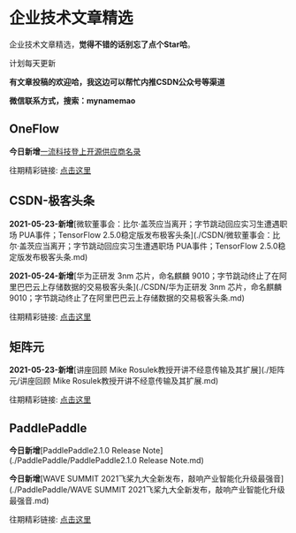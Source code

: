 # 企业技术文章精选

企业技术文章精选，**觉得不错的话别忘了点个Star哈**。

计划每天更新

**有文章投稿的欢迎哈，我这边可以帮忙内推CSDN公众号等渠道**

**微信联系方式，搜索：mynamemao**

## OneFlow

**今日新增**[一流科技登上开源供应商名录](./OneFlow/一流科技登上开源供应商名录.md)

往期精彩链接: [点击这里](./OneFlow)

## CSDN-极客头条

**2021-05-23-新增**[微软董事会：比尔·盖茨应当离开；字节跳动回应实习生遭遇职场 PUA事件；TensorFlow 2.5.0稳定版发布极客头条](./CSDN/微软董事会：比尔·盖茨应当离开；字节跳动回应实习生遭遇职场 PUA事件；TensorFlow 2.5.0稳定版发布极客头条.md)

**2021-05-24-新增**[华为正研发 3nm 芯片，命名麒麟 9010；字节跳动终止了在阿里巴巴云上存储数据的交易极客头条](./CSDN/华为正研发 3nm 芯片，命名麒麟 9010；字节跳动终止了在阿里巴巴云上存储数据的交易极客头条.md)

往期精彩链接: [点击这里](./CSDN)

## 矩阵元

**2021-05-23-新增**[讲座回顾  Mike Rosulek教授开讲不经意传输及其扩展](./矩阵元/讲座回顾  Mike Rosulek教授开讲不经意传输及其扩展.md)

往期精彩链接: [点击这里](./矩阵元)

## PaddlePaddle

**今日新增**[PaddlePaddle2.1.0 Release Note](./PaddlePaddle/PaddlePaddle2.1.0 Release Note.md)

**今日新增**[WAVE SUMMIT 2021飞桨九大全新发布，敲响产业智能化升级最强音](./PaddlePaddle/WAVE SUMMIT 2021飞桨九大全新发布，敲响产业智能化升级最强音.md)

往期精彩链接: [点击这里](./PaddlePaddle)
